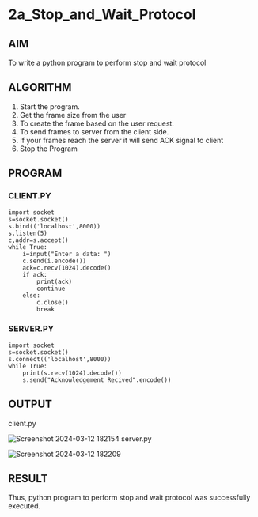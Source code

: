 # 2a_Stop_and_Wait_Protocol
## AIM 
To write a python program to perform stop and wait protocol
## ALGORITHM
1. Start the program.
2. Get the frame size from the user
3. To create the frame based on the user request.
4. To send frames to server from the client side.
5. If your frames reach the server it will send ACK signal to client
6. Stop the Program
## PROGRAM
### CLIENT.PY
```
import socket
s=socket.socket()
s.bind(('localhost',8000))
s.listen(5)
c,addr=s.accept()
while True:
    i=input("Enter a data: ")
    c.send(i.encode())
    ack=c.recv(1024).decode()
    if ack:
        print(ack)
        continue
    else:
        c.close()
        break
```
### SERVER.PY
```
import socket
s=socket.socket()
s.connect(('localhost',8000))
while True:
    print(s.recv(1024).decode())
    s.send("Acknowledgement Recived".encode())
```
## OUTPUT
client.py

![Screenshot 2024-03-12 182154](https://github.com/HariharanJayavel/2a_Stop_and_Wait_Protocol/assets/144870546/54a12c7e-5c12-4734-8a08-7a5e07eec11a)
server.py

![Screenshot 2024-03-12 182209](https://github.com/HariharanJayavel/2a_Stop_and_Wait_Protocol/assets/144870546/3f3af8d5-3bb5-49df-bcec-4089af6d7bb6)

## RESULT
Thus, python program to perform stop and wait protocol was successfully executed.
